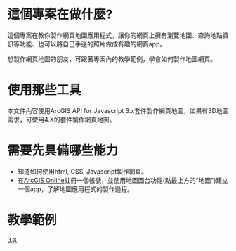 # 這個專案在做什麼?

這個專案在教你製作網頁地圖應用程式，讓你的網頁上擁有瀏覽地圖、查詢地點資訊等功能、也可以將自己手邊的照片做成有趣的網頁app。

想製作網頁地圖的朋友，可跟著專案內的教學範例，學會如何製作地圖網頁。

# 使用那些工具

本文件內容使用ArcGIS API for Javascript 3.x套件製作網頁地圖，如果有3D地圖需求，可使用4.X的套件製作網頁地圖。

# 需要先具備哪些能力

- 知道如何使用html, CSS, Javascript製作網頁。
- 在[ArcGIS Online](https://www.arcgis.com/home/index.html)註冊一個帳號，並使用地圖圖台功能(點最上方的"地圖")建立一個app，了解地圖應用程式的製作過程。

# 教學範例

[3.X](http://yicongkuo.github.io/arcgis-js-api-cookbook/codeVeiw.html)
